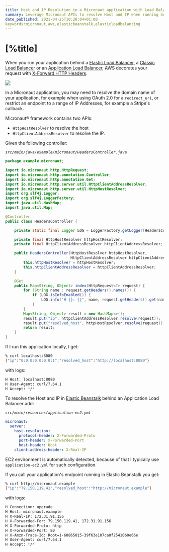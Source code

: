 ```yaml
---
title: Host and IP Resolution in a Micronaut application with Load Balancer and Elastic Beanstalk 
summary: Leverage Micronaut APIs to resolve Host and IP when running behind a Elastic Load Balancer
date_published: 2021-04-25T10:28:04+01:00
keywords:micronaut,aws,elasticbeanstalk,elasticloadbalancing
---
```


# [%title]

When you run your application behind a [Elastic Load Balancer](https://aws.amazon.com/elasticloadbalancing), a [Classic Load Balancer](https://aws.amazon.com/elasticloadbalancing/classic-load-balancer/) or an [Application Load Balancer](https://aws.amazon.com/elasticloadbalancing/application-load-balancer/), AWS decorates your request with [X-Forward HTTP Headers](https://en.wikipedia.org/wiki/X-Forwarded-For). 

![](https://images.sergiodelamo.com/elb-elasticbeanstalk-x-forwarded-headers.png)

In a Micronaut application, you may need to resolve the domain name of your application, for example when using OAuth 2.0 for a `redirect_uri`, or restrict an endpoint to a range of IP Addresses, for example a Stripe's callback.  

Micronaut® framework contains two APIs:

- `HttpHostResolver` to resolve the host
- `HttpClientAddressResolver` to resolve the IP. 

Given the following controller:

_`src/main/java/example/micronaut/HeadersController.java`_
```java
package example.micronaut;

import io.micronaut.http.HttpRequest;
import io.micronaut.http.annotation.Controller;
import io.micronaut.http.annotation.Get;
import io.micronaut.http.server.util.HttpClientAddressResolver;
import io.micronaut.http.server.util.HttpHostResolver;
import org.slf4j.Logger;
import org.slf4j.LoggerFactory;
import java.util.HashMap;
import java.util.Map;

@Controller
public class HeadersController {

	private static final Logger LOG = LoggerFactory.getLogger(HeadersController.class);

	private final HttpHostResolver httpHostResolver;
	private final HttpClientAddressResolver httpClientAddressResolver;

	public HeadersController(HttpHostResolver httpHostResolver,
							 HttpClientAddressResolver httpClientAddressResolver) {
		this.httpHostResolver = httpHostResolver;
		this.httpClientAddressResolver = httpClientAddressResolver;
	}

	@Get
	public Map<String, Object> index(HttpRequest<?> request) {
		for (String name : request.getHeaders().names()) {
			if (LOG.isInfoEnabled()) {
				LOG.info("H {}: {}", name, request.getHeaders().get(name));
			}
		}
		Map<String, Object> result = new HashMap<>();
		result.put("ip", httpClientAddressResolver.resolve(request));
		result.put("resolved_host", httpHostResolver.resolve(request));
		return result;
	}
}

```

If I run this application locally, I get:

```bash
% curl localhost:8080
{"ip":"0:0:0:0:0:0:0:1","resolved_host":"http://localhost:8080"}
```

with logs:
```bash
H Host: localhost:8080
H User-Agent: curl/7.64.1
H Accept: */*
```

To resolve the Host and IP in [Elastic Beanstalk](https://aws.amazon.com/elasticbeanstalk/) behind an Application Load Balancer add: 

_`src/main/resources/application-ec2.yml`_
```yaml
micronaut:
  server:
	host-resolution:
	  protocol-header: X-Forwarded-Proto
	  port-header: X-Forwarded-Port
	  host-header: Host
	client-address-header: X-Real-IP
```

EC2 environment is automatically detected, because of that I typically use `application-ec2.yml` for such configuration.

If you call your application's endpoint running in Elastic Beanstalk you get:

```bash
% curl http://micronaut.example
{"ip":"79.150.119.41","resolved_host":"http://micronaut.example"}
```

with logs:

```bash
H Connection: upgrade
H Host: micronaut.example
H X-Real-IP: 172.31.91.156
H X-Forwarded-For: 79.150.119.41, 172.31.91.156
H X-Forwarded-Proto: http
H X-Forwarded-Port: 80
H X-Amzn-Trace-Id: Root=1-60865015-39f63e107ca0f25410b0e66e
H User-Agent: curl/7.64.1
H Accept: */*
```


